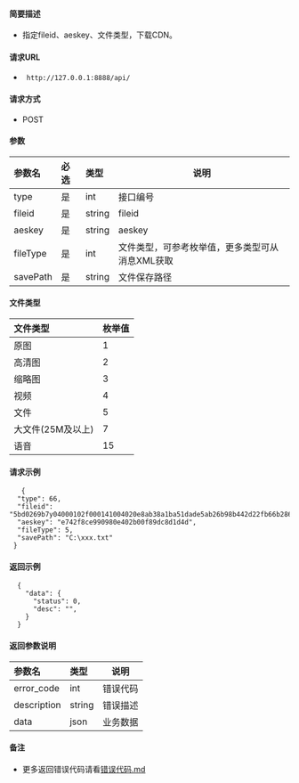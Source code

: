 
#### 简要描述

- 指定fileid、aeskey、文件类型，下载CDN。

#### 请求URL
- ` http://127.0.0.1:8888/api/`
  
#### 请求方式
- POST 

#### 参数

| 参数名      | 必选 | 类型     | 说明                        |   
|:---------|:---|:-------|---------------------------|   
| type     | 是  | int    | 接口编号                      |   
| fileid   | 是  | string | fileid                    |   
| aeskey   | 是  | string | aeskey                    |   
| fileType | 是  | int    | 文件类型，可参考枚举值，更多类型可从消息XML获取 |   
| savePath | 是  | string | 文件保存路径                    |   

#### 文件类型

| 文件类型        | 枚举值 |   
|:------------|:----|   
| 原图          | 1   |   
| 高清图         | 2   |   
| 缩略图         | 3   |   
| 视频          | 4   |   
| 文件          | 5   |   
| 大文件(25M及以上) | 7   |   
| 语音          | 15  |   

#### 请求示例

```
   {
  "type": 66,
  "fileid": "5bd0269b7y04000102f000141004020e8ab38a1ba51dade5ab26b98b442d22fb66b28638433666234240b41c66c464020770640234020dcd542f0302d4m4840480280001024903b44b00010207303",
  "aeskey": "e742f8ce990980e402b00f89dc8d1d4d",
  "fileType": 5,
  "savePath": "C:\xxx.txt"
 } 
```

#### 返回示例 

``` 
  {
    "data": {
      "status": 0,
      "desc": "",
    }
  }
```

#### 返回参数说明 

| 参数名         | 类型     | 说明   |   
|:------------|:-------|------|   
| error_code  | int    | 错误代码 |   
| description | string | 错误描述 |   
| data        | json   | 业务数据 |   

#### 备注 

- 更多返回错误代码请看[错误代码.md](../错误代码.md)





